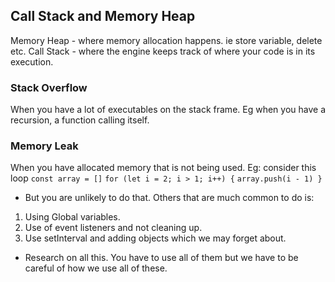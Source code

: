 ## Call Stack and Memory Heap
 Memory Heap - where memory allocation happens. ie store variable, delete etc.
 Call Stack - where the engine keeps track of where your code is in its execution.

### Stack Overflow
When you have a lot of executables on the stack frame. Eg when you have a recursion, a function calling itself.

### Memory Leak
When you have allocated memory that is not being used. Eg: consider this loop
`const array = []`
`for (let i = 2; i > 1; i++) {`
`array.push(i - 1) }`

- But you are unlikely to do that. Others that are much common to do is:
1. Using Global variables.
2. Use of event listeners  and not cleaning up.
3. Use setInterval and adding objects which we may forget about.
- Research on all this. You have to use all of them but we have to be careful of how we use all of these.